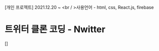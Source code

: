 [개인 프로젝트] 2021.12.20 ~ 
<br / >사용언어 - html, css, React.js, firebase

<h1>트위터 클론 코딩 - Nwitter</h1>
[]
